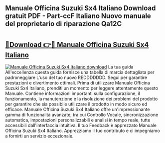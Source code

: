 ## Manuale Officina Suzuki Sx4 Italiano Download gratuit PDF - Part-ccF Italiano Nuovo manuale del proprietario di riparazione Qa12C

# <h2><a href="http://dfehhd.blite.top/?on=Manuale+Officina+Suzuki+Sx4+Italiano">🔗Download 👉🔴 Manuale Officina Suzuki Sx4 Italiano</a></h2>

[![Manuale Officina Suzuki Sx4 Italiano download](https://i.imgur.com/lujVjoI.png)](http://dfehhd.blite.top/?on=Manuale+Officina+Suzuki+Sx4+Italiano)
La tua guida All'eccellenza questa guida fornisce una tabella di marcia dettagliata per padroneggiare L'uso del tuo nuovo REDDDDDDD. Segui per garantire prestazioni e divertimento ottimali. Prima di utilizzare Manuale Officina Suzuki Sx4 Italiano, prenditi un momento per leggere attentamente questo Manuale. Contiene informazioni importanti sulla configurazione, il funzionamento, la manutenzione e la risoluzione dei problemi del prodotto per garantire che sia possibile utilizzare il prodotto in modo sicuro ed efficace. Manuale Officina Suzuki Sx4 Italiano offre un'impressionante gamma di funzionalità avanzate, tra cui Controllo Vocale, sincronizzazione automatica, impostazioni personalizzabili e analisi in tempo reale, tutte accessibili dall'interfaccia intuitiva. Il tuo Feedback è apprezzato Manuale Officina Suzuki Sx4 Italiano. Apprezziamo il tuo contributo e ci impegniamo a fornirti un servizio eccezionale.
